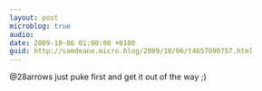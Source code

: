 ```yaml
---
layout: post
microblog: true
audio: 
date: 2009-10-06 01:00:00 +0100
guid: http://samdeane.micro.blog/2009/10/06/t4657090757.html
---
```

@28arrows just puke first and get it out of the way ;)
